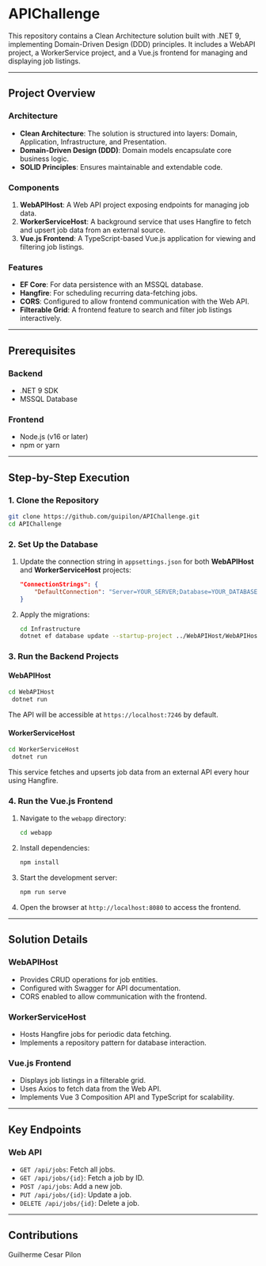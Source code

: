 # APIChallenge

This repository contains a Clean Architecture solution built with .NET 9, implementing Domain-Driven Design (DDD) principles. It includes a WebAPI project, a WorkerService project, and a Vue.js frontend for managing and displaying job listings.

---

## Project Overview

### Architecture
- **Clean Architecture**: The solution is structured into layers: Domain, Application, Infrastructure, and Presentation.
- **Domain-Driven Design (DDD)**: Domain models encapsulate core business logic.
- **SOLID Principles**: Ensures maintainable and extendable code.

### Components
1. **WebAPIHost**: A Web API project exposing endpoints for managing job data.
2. **WorkerServiceHost**: A background service that uses Hangfire to fetch and upsert job data from an external source.
3. **Vue.js Frontend**: A TypeScript-based Vue.js application for viewing and filtering job listings.

### Features
- **EF Core**: For data persistence with an MSSQL database.
- **Hangfire**: For scheduling recurring data-fetching jobs.
- **CORS**: Configured to allow frontend communication with the Web API.
- **Filterable Grid**: A frontend feature to search and filter job listings interactively.

---

## Prerequisites

### Backend
- .NET 9 SDK
- MSSQL Database

### Frontend
- Node.js (v16 or later)
- npm or yarn

---

## Step-by-Step Execution

### 1. Clone the Repository

```bash
git clone https://github.com/guipilon/APIChallenge.git
cd APIChallenge
```

### 2. Set Up the Database

1. Update the connection string in `appsettings.json` for both **WebAPIHost** and **WorkerServiceHost** projects:
   ```json
   "ConnectionStrings": {
       "DefaultConnection": "Server=YOUR_SERVER;Database=YOUR_DATABASE;Trusted_Connection=True;"
   }
   ```
2. Apply the migrations:
   ```bash
   cd Infrastructure
   dotnet ef database update --startup-project ../WebAPIHost/WebAPIHost.csproj
   ```

### 3. Run the Backend Projects

#### WebAPIHost
```bash
cd WebAPIHost
 dotnet run
```
The API will be accessible at `https://localhost:7246` by default.

#### WorkerServiceHost
```bash
cd WorkerServiceHost
 dotnet run
```
This service fetches and upserts job data from an external API every hour using Hangfire.

### 4. Run the Vue.js Frontend

1. Navigate to the `webapp` directory:
   ```bash
   cd webapp
   ```
2. Install dependencies:
   ```bash
   npm install
   ```
3. Start the development server:
   ```bash
   npm run serve
   ```
4. Open the browser at `http://localhost:8080` to access the frontend.

---

## Solution Details

### WebAPIHost
- Provides CRUD operations for job entities.
- Configured with Swagger for API documentation.
- CORS enabled to allow communication with the frontend.

### WorkerServiceHost
- Hosts Hangfire jobs for periodic data fetching.
- Implements a repository pattern for database interaction.

### Vue.js Frontend
- Displays job listings in a filterable grid.
- Uses Axios to fetch data from the Web API.
- Implements Vue 3 Composition API and TypeScript for scalability.

---

## Key Endpoints

### Web API
- `GET /api/jobs`: Fetch all jobs.
- `GET /api/jobs/{id}`: Fetch a job by ID.
- `POST /api/jobs`: Add a new job.
- `PUT /api/jobs/{id}`: Update a job.
- `DELETE /api/jobs/{id}`: Delete a job.

---

## Contributions

Guilherme Cesar Pilon

